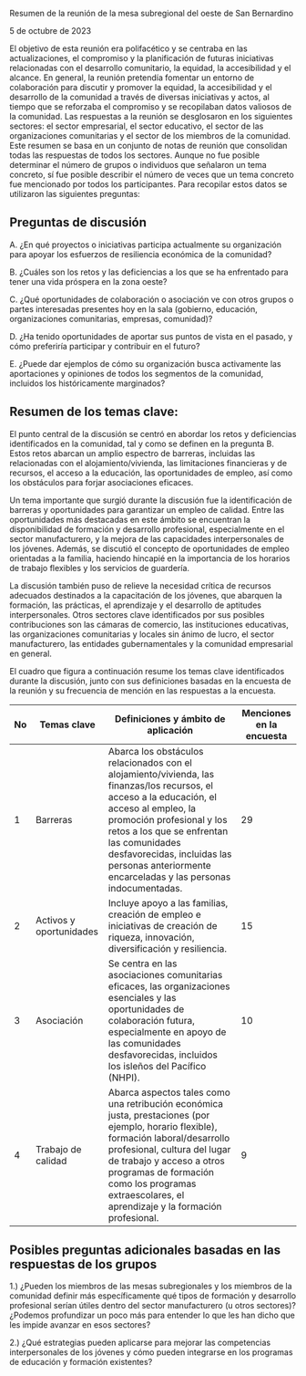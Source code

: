 Resumen de la reunión de la mesa subregional del oeste de San Bernardino

5 de octubre de 2023

El objetivo de esta reunión era polifacético y se centraba en las actualizaciones, el compromiso y la planificación de futuras iniciativas relacionadas con el desarrollo comunitario, la equidad, la accesibilidad y el alcance. En general, la reunión pretendía fomentar un entorno de colaboración para discutir y promover la equidad, la accesibilidad y el desarrollo de la comunidad a través de diversas iniciativas y actos, al tiempo que se reforzaba el compromiso y se recopilaban datos valiosos de la comunidad. Las respuestas a la reunión se desglosaron en los siguientes sectores: el sector empresarial, el sector educativo, el sector de las organizaciones comunitarias y el sector de los miembros de la comunidad. Este resumen se basa en un conjunto de notas de reunión que consolidan todas las respuestas de todos los sectores. Aunque no fue posible determinar el número de grupos o individuos que señalaron un tema concreto, sí fue posible describir el número de veces que un tema concreto fue mencionado por todos los participantes. Para recopilar estos datos se utilizaron las siguientes preguntas:

## **Preguntas de discusión**

A.     	¿En qué proyectos o iniciativas participa actualmente su organización para apoyar los esfuerzos de resiliencia económica de la comunidad?

B.     	¿Cuáles son los retos y las deficiencias a los que se ha enfrentado para tener una vida próspera en la zona oeste?

C.    	¿Qué oportunidades de colaboración o asociación ve con otros grupos o partes interesadas presentes hoy en la sala (gobierno, educación, organizaciones comunitarias, empresas, comunidad)?

D.    	¿Ha tenido oportunidades de aportar sus puntos de vista en el pasado, y cómo preferiría participar y contribuir en el futuro?

E.     	¿Puede dar ejemplos de cómo su organización busca activamente las aportaciones y opiniones de todos los segmentos de la comunidad, incluidos los históricamente marginados?

## **Resumen de los temas clave:**

El punto central de la discusión se centró en abordar los retos y deficiencias identificados en la comunidad, tal y como se definen en la pregunta B. Estos retos abarcan un amplio espectro de barreras, incluidas las relacionadas con el alojamiento/vivienda, las limitaciones financieras y de recursos, el acceso a la educación, las oportunidades de empleo, así como los obstáculos para forjar asociaciones eficaces.

Un tema importante que surgió durante la discusión fue la identificación de barreras y oportunidades para garantizar un empleo de calidad. Entre las oportunidades más destacadas en este ámbito se encuentran la disponibilidad de formación y desarrollo profesional, especialmente en el sector manufacturero, y la mejora de las capacidades interpersonales de los jóvenes. Además, se discutió el concepto de oportunidades de empleo orientadas a la familia, haciendo hincapié en la importancia de los horarios de trabajo flexibles y los servicios de guardería.

La discusión también puso de relieve la necesidad crítica de recursos adecuados destinados a la capacitación de los jóvenes, que abarquen la formación, las prácticas, el aprendizaje y el desarrollo de aptitudes interpersonales. Otros sectores clave identificados por sus posibles contribuciones son las cámaras de comercio, las instituciones educativas, las organizaciones comunitarias y locales sin ánimo de lucro, el sector manufacturero, las entidades gubernamentales y la comunidad empresarial en general.

El cuadro que figura a continuación resume los temas clave identificados durante la discusión, junto con sus definiciones basadas en la encuesta de la reunión y su frecuencia de mención en las respuestas a la encuesta.

| No | Temas clave | Definiciones y ámbito de aplicación | Menciones en la encuesta |
| ----- | ----- | ----- | ----- |
| 1 | Barreras | Abarca los obstáculos relacionados con el alojamiento/vivienda, las finanzas/los recursos, el acceso a la educación, el acceso al empleo, la promoción profesional y los retos a los que se enfrentan las comunidades desfavorecidas, incluidas las personas anteriormente encarceladas y las personas indocumentadas. | 29 |
| 2 | Activos y oportunidades | Incluye apoyo a las familias, creación de empleo e iniciativas de creación de riqueza, innovación, diversificación y resiliencia. | 15 |
| 3 | Asociación | Se centra en las asociaciones comunitarias eficaces, las organizaciones esenciales y las oportunidades de colaboración futura, especialmente en apoyo de las comunidades desfavorecidas, incluidos los isleños del Pacífico (NHPI). | 10 |
| 4 | Trabajo de calidad | Abarca aspectos tales como una retribución económica justa, prestaciones (por ejemplo, horario flexible), formación laboral/desarrollo profesional, cultura del lugar de trabajo y acceso a otros programas de formación como los programas extraescolares, el aprendizaje y la formación profesional.        	 | 9 |

## **Posibles preguntas adicionales basadas en las respuestas de los grupos**

1.) ¿Pueden los miembros de las mesas subregionales y los miembros de la comunidad definir más específicamente qué tipos de formación y desarrollo profesional serían útiles dentro del sector manufacturero (u otros sectores)? ¿Podemos profundizar un poco más para entender lo que les han dicho que les impide avanzar en esos sectores?

2.) ¿Qué estrategias pueden aplicarse para mejorar las competencias interpersonales de los jóvenes y cómo pueden integrarse en los programas de educación y formación existentes?

 

